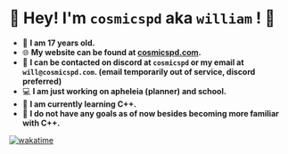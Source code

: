 # 🌌 Hey! I'm **`cosmicspd`** aka **`william`** ! 💫

* 🎂 **I am 17 years old.**
* 🌐 **My website can be found at [cosmicspd.com](https://cosmicspd.com).**
* 📧 **I can be contacted on discord at `cosmicspd` or my email at `will@cosmicspd.com`. (email temporarily out of service, discord preferred)**
* 💻 **I am just working on apheleia (planner) and school.**
* 📓 **I am currently learning C++.** 
* 🚀 **I do not have any goals as of now besides becoming more familiar with C++.**

[![wakatime](https://wakatime.com/badge/user/018cb3d3-56db-426e-852f-5282ba3a04e4.svg)](https://wakatime.com/@018cb3d3-56db-426e-852f-5282ba3a04e4)
